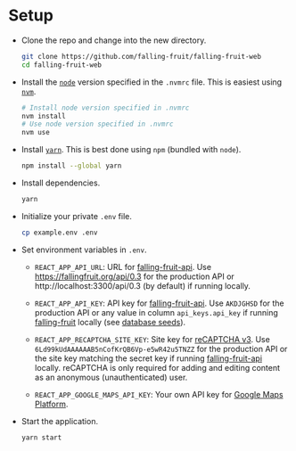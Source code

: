 # Setup

- Clone the repo and change into the new directory.

  ```sh
  git clone https://github.com/falling-fruit/falling-fruit-web
  cd falling-fruit-web
  ```

- Install the [`node`](https://nodejs.org) version specified in the `.nvmrc` file. This is easiest using [`nvm`](https://github.com/nvm-sh/nvm#installing-and-updating).

  ```sh
  # Install node version specified in .nvmrc
  nvm install
  # Use node version specified in .nvmrc
  nvm use
  ```

- Install [`yarn`](https://classic.yarnpkg.com/en/docs/install). This is best done using `npm` (bundled with `node`).

  ```sh
  npm install --global yarn
  ```

- Install dependencies.

  ```sh
  yarn
  ```

- Initialize your private `.env` file.

  ```sh
  cp example.env .env
  ```

- Set environment variables in `.env`.

  - `REACT_APP_API_URL`: URL for [falling-fruit-api](https://github.com/falling-fruit/falling-fruit-api). Use https://fallingfruit.org/api/0.3 for the production API or http://localhost:3300/api/0.3 (by default) if running locally.

  - `REACT_APP_API_KEY`: API key for [falling-fruit-api](https://github.com/falling-fruit/falling-fruit-api). Use `AKDJGHSD` for the production API or any value in column `api_keys.api_key` if running [falling-fruit](https://github.com/falling-fruit/falling-fruit) locally (see [database seeds](https://github.com/falling-fruit/falling-fruit/blob/main/db/seeds.rb)).

  - `REACT_APP_RECAPTCHA_SITE_KEY`: Site key for [reCAPTCHA v3](https://developers.google.com/recaptcha/intro). Use `6Ld99kUdAAAAAAB5nCofKrQB6Vp-e5wR42u5TNZZ` for the production API or the site key matching the secret key if running [falling-fruit-api](https://github.com/falling-fruit/falling-fruit-api) locally. reCAPTCHA is only required for adding and editing content as an anonymous (unauthenticated) user.

  - `REACT_APP_GOOGLE_MAPS_API_KEY`: Your own API key for [Google Maps Platform](https://developers.google.com/maps/documentation/javascript/get-api-key).

- Start the application.

  ```sh
  yarn start
  ```
